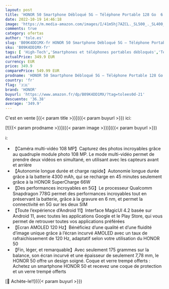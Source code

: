 ```yaml
---
layout: post
title: 'HONOR 50 Smartphone Débloqué 5G – Téléphone Portable 128 Go  6 Go RAM  Double SIM  Quad Caméra multi-vidéo 108 MP  Ecran incurvé 6.57” 120 Hz  SuperCharge 66W + Coque Verre Trempé Offerts - Vert'
date: 2022-10-19 14:46:18
image: 'https://m.media-amazon.com/images/I/41m5hj7AZCL._SL500_._SL400_.jpg'
comments: true
category: ofertas
author: 'tole.es'
slug: 'B09K4DD1MX-fr HONOR 50 Smartphone Débloqué 5G – Téléphone Portable 128...'
sku: 'B09K4DD1MX-fr'
tags: [ 'High-Tech','Smartphones et téléphones portables débloqués','Téléphones portables et accessoires','honor','🇫🇷', ]
actualPrice: 349.9 EUR
currency: EUR
price: 349.9
comparePrice: 549.99 EUR
prodname: 'HONOR 50 Smartphone Débloqué 5G – Téléphone Portable 128 Go  6 Go RAM  Double SIM  Quad Caméra multi-vidéo 108 MP  Ecran incurvé 6.57” 120 Hz  SuperCharge 66W + Coque Verre Trempé Offerts - Vert'
country: 'fr'
flag: '🇫🇷'
brand: 'HONOR'
buyurl: 'https://www.amazon.fr/dp/B09K4DD1MX/?tag=tolees0d-21'
descuento: '36.38'
average: '349.9'
---
```


C'est en vente [{{< param title >}}]({{< param buyurl >}}) ici:

[![{{< param prodname >}}]({{< param image >}})]({{< param buyurl >}})

ℹ️:

- 【Caméra multi-vidéo 108 MP】Capturez des photos incroyables grâce au quadruple module photo 108 MP. Le mode multi-vidéo permet de prendre deux vidéos en simultané, en utilisant avec les capteurs avant et arrière
- 【Autonomie longue durée et charge rapide】Autonomie longue durée grâce à la batterie 4300 mAh, qui se recharge en 45 minutes seulement grâce à la HONOR SuperCharge 66W
- 【Des performances incroyables en 5G】Le processeur Qualcomm Snapdragon 778G permet des performances incroyables tout en préservant la batterie, grâce à la gravure en 6 nm, et permet la connectivité en 5G sur les deux SIM
- 【Toute l’expérience d’Android 11】Interface MagicUI 4.2 basée sur Android 11, avec toutes les applications Google et le Play Store, qui vous permet de retrouver toutes vos applications préférées
- 【Ecran AMOLED 120 Hz】Bénéficiez d’une qualité et d’une fluidité d’image unique grâce à l’écran incurvé AMOLED avec un taux de rafraichissement de 120 Hz, adaptatif selon votre utilisation du HONOR 50
- 【Fin, léger, et remarquable】Avec seulement 175 grammes sur la balance, son écran incurvé et une épaisseur de seulement 7,78 mm, le HONOR 50 offre un design soigné. Coque et verre trempé offerts : Achetez un smartphone HONOR 50 et recevez une coque de protection et un verre trempé offerts

[🛒 Achète-le!!]({{< param buyurl >}})
